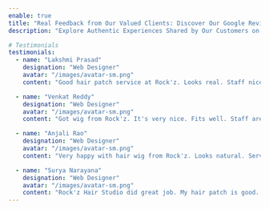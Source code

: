 ```yaml
---
enable: true
title: "Real Feedback from Our Valued Clients: Discover Our Google Reviews"
description: "Explore Authentic Experiences Shared by Our Customers on Google - Your Trust, Our Commitment"

# Testimonials
testimonials:
  - name: "Lakshmi Prasad"
    designation: "Web Designer"
    avatar: "/images/avatar-sm.png"
    content: "Good hair patch service at Rock'z. Looks real. Staff nice and helpful. Very happy with it."

  - name: "Venkat Reddy"
    designation: "Web Designer"
    avatar: "/images/avatar-sm.png"
    content: "Got wig from Rock'z. It's very nice. Fits well. Staff are kind. Thank you so much."

  - name: "Anjali Rao"
    designation: "Web Designer"
    avatar: "/images/avatar-sm.png"
    content: "Very happy with hair wig from Rock'z. Looks natural. Service good and people are nice."

  - name: "Surya Narayana"
    designation: "Web Designer"
    avatar: "/images/avatar-sm.png"
    content: "Rock'z Hair Studio did great job. My hair patch is good. Feels confident. Staff very friendly."
---
```

